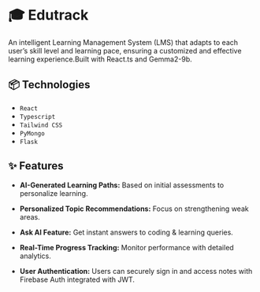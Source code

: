 # 🎓 Edutrack
An intelligent Learning Management System (LMS) that adapts to each user’s skill level and learning pace, ensuring a customized and effective learning experience.Built with React.ts and Gemma2-9b.

## 📦 Technologies

- `React`
- `Typescript`
- `Tailwind CSS`
- `PyMongo`
- `Flask`

## ✨ Features

- **AI-Generated Learning Paths:** Based on initial assessments to personalize learning.  

- **Personalized Topic Recommendations:** Focus on strengthening weak areas.  

- **Ask AI Feature:** Get instant answers to coding & learning queries.  

- **Real-Time Progress Tracking:** Monitor performance with detailed analytics.  

- **User Authentication:** Users can securely sign in and access notes with Firebase Auth integrated with JWT.